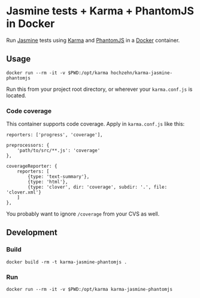 # Jasmine tests + Karma + PhantomJS in Docker

Run [Jasmine][4] tests using [Karma][2] and [PhantomJS][3] in a [Docker][1] container.

## Usage

    docker run --rm -it -v $PWD:/opt/karma hochzehn/karma-jasmine-phantomjs

Run this from your project root directory, or wherever your `karma.conf.js` is located.

### Code coverage

This container supports code coverage. Apply in `karma.conf.js` like this:

    reporters: ['progress', 'coverage'],

    preprocessors: {
        'path/to/src/**.js': 'coverage'
    },

    coverageReporter: {
        reporters: [
            {type: 'text-summary'},
            {type: 'html'},
            {type: 'clover', dir: 'coverage', subdir: '.', file: 'clover.xml'}
        ]
    },

You probably want to ignore `/coverage` from your CVS as well.

## Development

### Build

    docker build -rm -t karma-jasmine-phantomjs .

### Run

    docker run --rm -it -v $PWD:/opt/karma karma-jasmine-phantomjs

[1]: https://www.docker.com/
[2]: http://karma-runner.github.io/
[3]: http://phantomjs.org/
[4]: https://jasmine.github.io/
